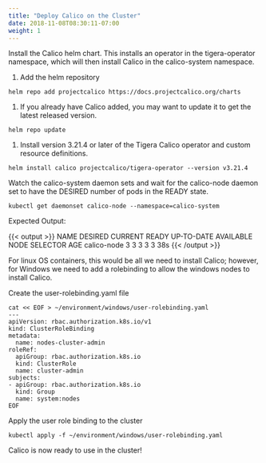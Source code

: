 ```yaml
---
title: "Deploy Calico on the Cluster"
date: 2018-11-08T08:30:11-07:00
weight: 1
---
```


Install the Calico helm chart. This installs an operator in the tigera-operator namespace, which will then install Calico in the calico-system namespace.

1. Add the helm repository

```
helm repo add projectcalico https://docs.projectcalico.org/charts
```

1. If you already have Calico added, you may want to update it to get the latest released version.

```
helm repo update
```

1. Install version 3.21.4 or later of the Tigera Calico operator and custom resource definitions.

```
helm install calico projectcalico/tigera-operator --version v3.21.4
```

Watch the calico-system daemon sets and wait for the calico-node daemon set to have the DESIRED number of pods in the READY state.

```
kubectl get daemonset calico-node --namespace=calico-system
```

Expected Output:

{{< output >}}
NAME          DESIRED   CURRENT   READY   UP-TO-DATE   AVAILABLE   NODE SELECTOR   AGE
calico-node   3         3         3       3            3           <none>          38s
{{< /output >}}


For linux OS containers, this would be all we need to install Calico; however, for Windows we need to add a rolebinding to allow the windows nodes to install Calico.

Create the user-rolebinding.yaml file

```
cat << EOF > ~/environment/windows/user-rolebinding.yaml
---
apiVersion: rbac.authorization.k8s.io/v1
kind: ClusterRoleBinding
metadata:
  name: nodes-cluster-admin
roleRef:
  apiGroup: rbac.authorization.k8s.io
  kind: ClusterRole
  name: cluster-admin
subjects:
- apiGroup: rbac.authorization.k8s.io
  kind: Group
  name: system:nodes
EOF
```

Apply the user role binding to the cluster

```
kubectl apply -f ~/environment/windows/user-rolebinding.yaml
```

Calico is now ready to use in the cluster!
